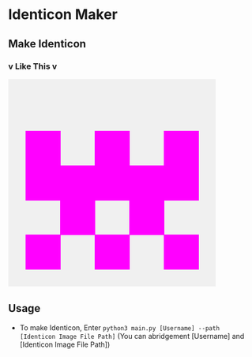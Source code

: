 # Identicon Maker
## Make Identicon
### v Like This v
![Identicon Sample](kazukazuprogram_identicon_c88aac74.png)

## Usage
 - To make Identicon, Enter
    `python3 main.py [Username] --path [Identicon Image File Path]`
    (You can abridgement [Username] and [Identicon Image File Path])
